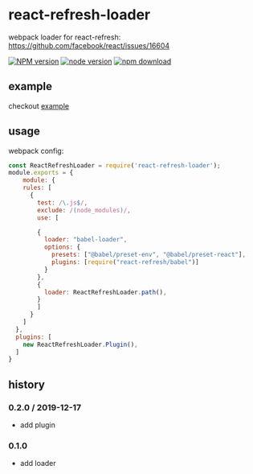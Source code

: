 # react-refresh-loader

webpack loader for react-refresh: https://github.com/facebook/react/issues/16604

[![NPM version][npm-image]][npm-url]
[![node version][node-image]][node-url]
[![npm download][download-image]][download-url]

[npm-image]: http://img.shields.io/npm/v/react-refresh-loader.svg?style=flat-square
[npm-url]: http://npmjs.org/package/react-refresh-loader
[travis-image]: https://img.shields.io/travis/yiminghe/react-refresh-loader.svg?style=flat-square
[travis-url]: https://travis-ci.org/yiminghe/react-refresh-loader
[coveralls-image]: https://img.shields.io/coveralls/yiminghe/react-refresh-loader.svg?style=flat-square
[coveralls-url]: https://coveralls.io/r/yiminghe/react-refresh-loader?branch=master
[gemnasium-image]: http://img.shields.io/gemnasium/yiminghe/react-refresh-loader.svg?style=flat-square
[gemnasium-url]: https://gemnasium.com/yiminghe/react-refresh-loader
[node-image]: https://img.shields.io/badge/node.js-%3E=10.0.0-green.svg?style=flat-square
[node-url]: http://nodejs.org/download/
[download-image]: https://img.shields.io/npm/dm/react-refresh-loader.svg?style=flat-square
[download-url]: https://npmjs.org/package/react-refresh-loader



## example

checkout [example](./example)

## usage

webpack config:

```js
const ReactRefreshLoader = require('react-refresh-loader');
module.exports = {
	module: {
    rules: [
      {
        test: /\.js$/,
        exclude: /(node_modules)/,
        use: [

        {
          loader: "babel-loader",
          options: {
            presets: ["@babel/preset-env", "@babel/preset-react"],
            plugins: [require("react-refresh/babel")]
          }
        },
        {
          loader: ReactRefreshLoader.path(),
        }
        ]
      }
    ]
  },
  plugins: [
    new ReactRefreshLoader.Plugin(),
  ]
}
```

## history

### 0.2.0 / 2019-12-17
- add plugin

### 0.1.0
- add loader
